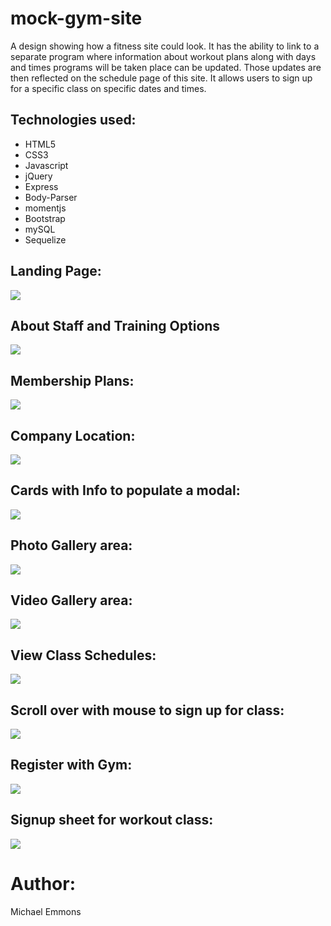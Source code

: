 # mock-gym-site
A design showing how a fitness site could look. It has the ability to link to a separate program where information about workout plans along with days and times programs will be taken place can be updated. Those updates are then reflected on the schedule page of this site. It allows users to sign up for a specific class on specific dates and times.

## Technologies used:
- HTML5
- CSS3
- Javascript
- jQuery
- Express
- Body-Parser
- momentjs
- Bootstrap
- mySQL
- Sequelize

## Landing Page:
![](./screenShots/gymTopPage.JPG)
## About Staff and Training Options 
![](./screenShots/aboutCompany.JPG)
## Membership Plans:
![](./screenShots/membershipClick.JPG)
## Company Location:
![](./screenShots/location.JPG)
## Cards with Info to populate a modal:
![](./screenShots/options.JPG)
## Photo Gallery area:
![](./screenShots/photoGallery.JPG)
## Video Gallery area:
![](./screenShots/videoGallery.JPG)
## View Class Schedules:
![](./screenShots/schedule.JPG)
## Scroll over with mouse to sign up for class:
![](./screenShots/signupClass.JPG)
## Register with Gym:
![](./screenShots/signup.JPG)
## Signup sheet for workout class:
![](./screenShots/signupSheet.JPG)



# Author:
Michael Emmons
